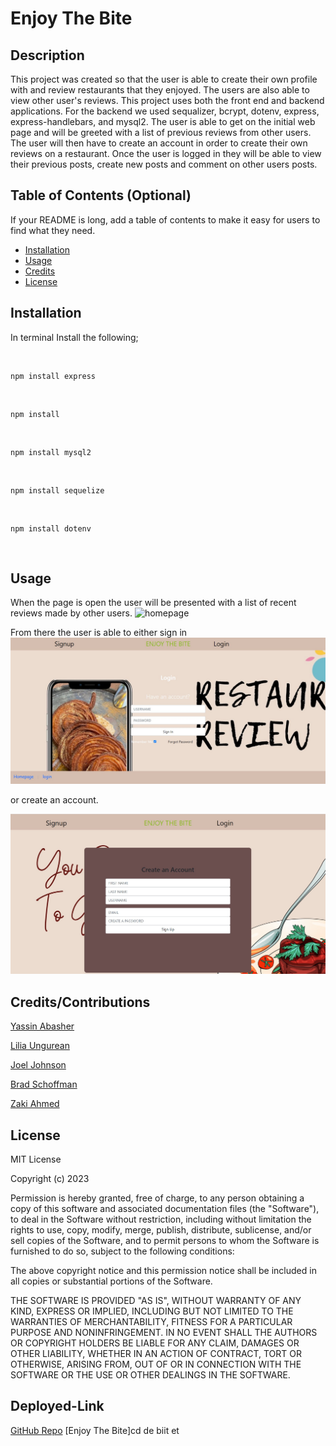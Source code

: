 # Enjoy The Bite

## Description

This project was created so that the user is able to create their own profile with and review restaurants that they enjoyed. The users are also able to view other user's reviews. This project uses both the front end and backend applications. For the backend we used sequalizer, bcrypt, dotenv, express, express-handlebars, and mysql2. 
The user is able to get on the initial web page and will be greeted with a list of previous  reviews from other users.  The user will then have to create an account in order to create their own reviews on a restaurant. Once the user is logged in they will be able to view their previous posts, create new posts and comment on other users posts.

## Table of Contents (Optional)

If your README is long, add a table of contents to make it easy for users to find what they need.

- [Installation](#installation)
- [Usage](#usage)
- [Credits](#credits)
- [License](#license)

## Installation

In terminal Install the following; 

<br>
    
    npm install express

<br>

    npm install

<br>

    npm install mysql2

<br>

    npm install sequelize

<br>

    npm install dotenv

<br>

## Usage

When the page is open the user will be presented with a list of recent reviews made by other users. 
![homepage]()

From there the user is able to either sign in 
![login](./images/login.jpg)

or create an account. 

![signup](./images/signup.jpg)

## Credits/Contributions

[Yassin Abasher](https://github.com/Abasheryassin)

[Lilia Ungurean](https://github.com/liliaungurean)

[Joel Johnson](https://github.com/jajohnson0201)

[Brad Schoffman](https://github.com/bjschoffman)

[Zaki Ahmed]()

## License

MIT License

Copyright (c) 2023

Permission is hereby granted, free of charge, to any person obtaining a copy
of this software and associated documentation files (the "Software"), to deal
in the Software without restriction, including without limitation the rights
to use, copy, modify, merge, publish, distribute, sublicense, and/or sell
copies of the Software, and to permit persons to whom the Software is
furnished to do so, subject to the following conditions:

The above copyright notice and this permission notice shall be included in all
copies or substantial portions of the Software.

THE SOFTWARE IS PROVIDED "AS IS", WITHOUT WARRANTY OF ANY KIND, EXPRESS OR
IMPLIED, INCLUDING BUT NOT LIMITED TO THE WARRANTIES OF MERCHANTABILITY,
FITNESS FOR A PARTICULAR PURPOSE AND NONINFRINGEMENT. IN NO EVENT SHALL THE
AUTHORS OR COPYRIGHT HOLDERS BE LIABLE FOR ANY CLAIM, DAMAGES OR OTHER
LIABILITY, WHETHER IN AN ACTION OF CONTRACT, TORT OR OTHERWISE, ARISING FROM,
OUT OF OR IN CONNECTION WITH THE SOFTWARE OR THE USE OR OTHER DEALINGS IN THE
SOFTWARE.


## Deployed-Link

[GitHub Repo](https://github.com/jajohnson0201/Enjoy-The-Bite)
[Enjoy The Bite]cd de   biit    et  
